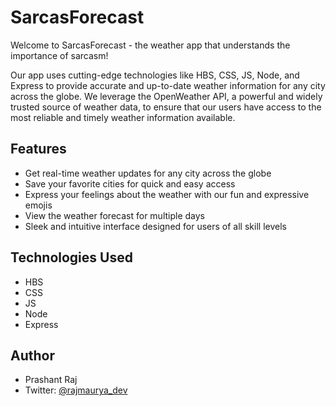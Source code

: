 # SarcasForecast

Welcome to SarcasForecast - the weather app that understands the importance of sarcasm!

Our app uses cutting-edge technologies like HBS, CSS, JS, Node, and Express to provide accurate and up-to-date weather information for any city across the globe. We leverage the OpenWeather API, a powerful and widely trusted source of weather data, to ensure that our users have access to the most reliable and timely weather information available.

## Features

- Get real-time weather updates for any city across the globe
- Save your favorite cities for quick and easy access
- Express your feelings about the weather with our fun and expressive emojis
- View the weather forecast for multiple days
- Sleek and intuitive interface designed for users of all skill levels

## Technologies Used

- HBS
- CSS
- JS
- Node
- Express

## Author

- Prashant Raj
- Twitter: [@rajmaurya_dev](https://twitter.com/rajmaurya_dev)
